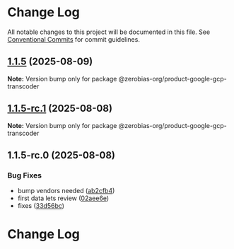 # Change Log

All notable changes to this project will be documented in this file.
See [Conventional Commits](https://conventionalcommits.org) for commit guidelines.

## [1.1.5](https://github.com/zerobias-org/product/compare/@zerobias-org/product-google-gcp-transcoder@1.1.5-rc.1...@zerobias-org/product-google-gcp-transcoder@1.1.5) (2025-08-09)

**Note:** Version bump only for package @zerobias-org/product-google-gcp-transcoder





## [1.1.5-rc.1](https://github.com/zerobias-org/product/compare/@zerobias-org/product-google-gcp-transcoder@1.1.5-rc.0...@zerobias-org/product-google-gcp-transcoder@1.1.5-rc.1) (2025-08-08)

**Note:** Version bump only for package @zerobias-org/product-google-gcp-transcoder





## 1.1.5-rc.0 (2025-08-08)


### Bug Fixes

* bump vendors needed ([ab2cfb4](https://github.com/zerobias-org/product/commit/ab2cfb4a9cf2e3008e08b068f98011fec096c932))
* first data lets review ([02aee6e](https://github.com/zerobias-org/product/commit/02aee6e8c4f11675de7c63a00f4c8254a67a4dd7))
* fixes ([33d56bc](https://github.com/zerobias-org/product/commit/33d56bcaedf3fa5e3939a33c0fb57eda53539d05))





# Change Log
